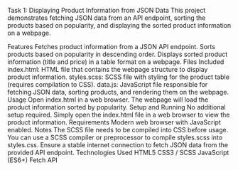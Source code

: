 Task 1: Displaying Product Information from JSON Data
This project demonstrates fetching JSON data from an API endpoint, sorting the products based on popularity, and displaying the sorted product information on a webpage.

Features
Fetches product information from a JSON API endpoint.
Sorts products based on popularity in descending order.
Displays sorted product information (title and price) in a table format on a webpage.
Files Included
index.html: HTML file that contains the webpage structure to display product information.
styles.scss: SCSS file with styling for the product table (requires compilation to CSS).
data.js: JavaScript file responsible for fetching JSON data, sorting products, and rendering them on the webpage.
Usage
Open index.html in a web browser.
The webpage will load the product information sorted by popularity.
Setup and Running
No additional setup required.
Simply open the index.html file in a web browser to view the product information.
Requirements
Modern web browser with JavaScript enabled.
Notes
The SCSS file needs to be compiled into CSS before usage. You can use a SCSS compiler or preprocessor to compile styles.scss into styles.css.
Ensure a stable internet connection to fetch JSON data from the provided API endpoint.
Technologies Used
HTML5
CSS3 / SCSS
JavaScript (ES6+)
Fetch API









